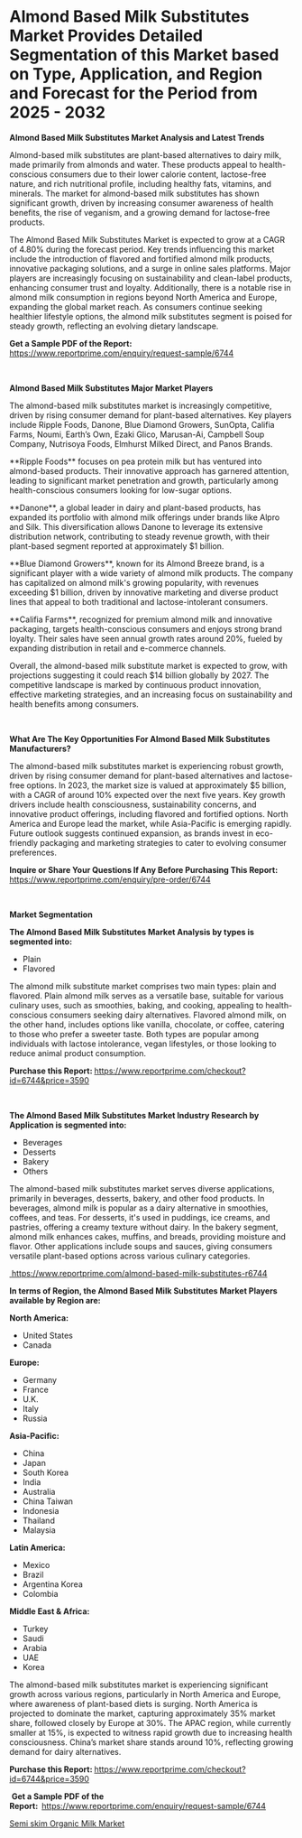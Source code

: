 <p><h1>Almond Based Milk Substitutes Market Provides Detailed Segmentation of this Market based on Type, Application, and Region and Forecast for the Period from 2025 - 2032</h1></p><p><strong>Almond Based Milk Substitutes Market Analysis and Latest Trends</strong></p>
<p><p>Almond-based milk substitutes are plant-based alternatives to dairy milk, made primarily from almonds and water. These products appeal to health-conscious consumers due to their lower calorie content, lactose-free nature, and rich nutritional profile, including healthy fats, vitamins, and minerals. The market for almond-based milk substitutes has shown significant growth, driven by increasing consumer awareness of health benefits, the rise of veganism, and a growing demand for lactose-free products.</p><p>The Almond Based Milk Substitutes Market is expected to grow at a CAGR of 4.80% during the forecast period. Key trends influencing this market include the introduction of flavored and fortified almond milk products, innovative packaging solutions, and a surge in online sales platforms. Major players are increasingly focusing on sustainability and clean-label products, enhancing consumer trust and loyalty. Additionally, there is a notable rise in almond milk consumption in regions beyond North America and Europe, expanding the global market reach. As consumers continue seeking healthier lifestyle options, the almond milk substitutes segment is poised for steady growth, reflecting an evolving dietary landscape.</p></p>
<p><strong>Get a Sample PDF of the Report:&nbsp;</strong> <a href="https://www.reportprime.com/enquiry/request-sample/6744?utm_campaign=3299&utm_medium=2&utm_source=Github&utm_content=ia&utm_term=19032025&utm_id=almond-based-milk-substitutes">https://www.reportprime.com/enquiry/request-sample/6744</a></p>
<p>&nbsp;</p>
<p><strong>Almond Based Milk Substitutes Major Market Players</strong></p>
<p><p>The almond-based milk substitutes market is increasingly competitive, driven by rising consumer demand for plant-based alternatives. Key players include Ripple Foods, Danone, Blue Diamond Growers, SunOpta, Califia Farms, Noumi, Earth’s Own, Ezaki Glico, Marusan-Ai, Campbell Soup Company, Nutrisoya Foods, Elmhurst Milked Direct, and Panos Brands.</p><p>**Ripple Foods** focuses on pea protein milk but has ventured into almond-based products. Their innovative approach has garnered attention, leading to significant market penetration and growth, particularly among health-conscious consumers looking for low-sugar options.</p><p>**Danone**, a global leader in dairy and plant-based products, has expanded its portfolio with almond milk offerings under brands like Alpro and Silk. This diversification allows Danone to leverage its extensive distribution network, contributing to steady revenue growth, with their plant-based segment reported at approximately $1 billion.</p><p>**Blue Diamond Growers**, known for its Almond Breeze brand, is a significant player with a wide variety of almond milk products. The company has capitalized on almond milk's growing popularity, with revenues exceeding $1 billion, driven by innovative marketing and diverse product lines that appeal to both traditional and lactose-intolerant consumers.</p><p>**Califia Farms**, recognized for premium almond milk and innovative packaging, targets health-conscious consumers and enjoys strong brand loyalty. Their sales have seen annual growth rates around 20%, fueled by expanding distribution in retail and e-commerce channels.</p><p>Overall, the almond-based milk substitute market is expected to grow, with projections suggesting it could reach $14 billion globally by 2027. The competitive landscape is marked by continuous product innovation, effective marketing strategies, and an increasing focus on sustainability and health benefits among consumers.</p></p>
<p>&nbsp;</p>
<p><strong>What Are The Key Opportunities For Almond Based Milk Substitutes Manufacturers?</strong></p>
<p><p>The almond-based milk substitutes market is experiencing robust growth, driven by rising consumer demand for plant-based alternatives and lactose-free options. In 2023, the market size is valued at approximately $5 billion, with a CAGR of around 10% expected over the next five years. Key growth drivers include health consciousness, sustainability concerns, and innovative product offerings, including flavored and fortified options. North America and Europe lead the market, while Asia-Pacific is emerging rapidly. Future outlook suggests continued expansion, as brands invest in eco-friendly packaging and marketing strategies to cater to evolving consumer preferences.</p></p>
<p><strong>Inquire or Share Your Questions If Any Before Purchasing This Report:</strong> <a href="https://www.reportprime.com/enquiry/pre-order/6744?utm_campaign=3299&utm_medium=2&utm_source=Github&utm_content=ia&utm_term=19032025&utm_id=almond-based-milk-substitutes">https://www.reportprime.com/enquiry/pre-order/6744</a></p>
<p>&nbsp;</p>
<p><strong>Market Segmentation</strong></p>
<p><strong>The Almond Based Milk Substitutes Market Analysis by types is segmented into:</strong></p>
<p><ul><li>Plain</li><li>Flavored</li></ul></p>
<p><p>The almond milk substitute market comprises two main types: plain and flavored. Plain almond milk serves as a versatile base, suitable for various culinary uses, such as smoothies, baking, and cooking, appealing to health-conscious consumers seeking dairy alternatives. Flavored almond milk, on the other hand, includes options like vanilla, chocolate, or coffee, catering to those who prefer a sweeter taste. Both types are popular among individuals with lactose intolerance, vegan lifestyles, or those looking to reduce animal product consumption.</p></p>
<p><strong>Purchase this Report:&nbsp;</strong><a href="https://www.reportprime.com/checkout?id=6744&price=3590&utm_campaign=3299&utm_medium=2&utm_source=Github&utm_content=ia&utm_term=19032025&utm_id=almond-based-milk-substitutes">https://www.reportprime.com/checkout?id=6744&price=3590</a></p>
<p>&nbsp;</p>
<p><strong>The Almond Based Milk Substitutes Market Industry Research by Application is segmented into:</strong></p>
<p><ul><li>Beverages</li><li>Desserts</li><li>Bakery</li><li>Others</li></ul></p>
<p><p>The almond-based milk substitutes market serves diverse applications, primarily in beverages, desserts, bakery, and other food products. In beverages, almond milk is popular as a dairy alternative in smoothies, coffees, and teas. For desserts, it's used in puddings, ice creams, and pastries, offering a creamy texture without dairy. In the bakery segment, almond milk enhances cakes, muffins, and breads, providing moisture and flavor. Other applications include soups and sauces, giving consumers versatile plant-based options across various culinary categories.</p></p>
<p><a href="https://www.reportprime.com/almond-based-milk-substitutes-r6744?utm_campaign=3299&utm_medium=2&utm_source=Github&utm_content=ia&utm_term=19032025&utm_id=almond-based-milk-substitutes">&nbsp;https://www.reportprime.com/almond-based-milk-substitutes-r6744</a></p>
<p><strong>In terms of Region, the Almond Based Milk Substitutes Market Players available by Region are:</strong></p>
<p>
    <p> <strong> North America: </strong>
        <ul>
            <li>United States</li>
            <li>Canada</li>
        </ul>
        </p> 
    <p> <strong> Europe: </strong>
        <ul>
            <li>Germany</li>
            <li>France</li>
            <li>U.K.</li>
            <li>Italy</li>
            <li>Russia</li>
        </ul>
        </p> 
    <p> <strong> Asia-Pacific: </strong>
        <ul>
            <li>China</li>
            <li>Japan</li>
            <li>South Korea</li>
            <li>India</li>
            <li>Australia</li>
            <li>China Taiwan</li>
            <li>Indonesia</li>
            <li>Thailand</li>
            <li>Malaysia</li>
        </ul>
        </p> 
    <p> <strong> Latin America: </strong>
        <ul>
            <li>Mexico</li>
            <li>Brazil</li>
            <li>Argentina Korea</li>
            <li>Colombia</li>
        </ul>
        </p> 
    <p> <strong> Middle East & Africa: </strong>
        <ul>
            <li>Turkey</li>
            <li>Saudi</li>
            <li>Arabia</li>
            <li>UAE</li>
            <li>Korea</li>
        </ul>
    </p>
    </p>
<p><p>The almond-based milk substitutes market is experiencing significant growth across various regions, particularly in North America and Europe, where awareness of plant-based diets is surging. North America is projected to dominate the market, capturing approximately 35% market share, followed closely by Europe at 30%. The APAC region, while currently smaller at 15%, is expected to witness rapid growth due to increasing health consciousness. China’s market share stands around 10%, reflecting growing demand for dairy alternatives.</p></p>
<p><strong>Purchase this Report: </strong><a href="https://www.reportprime.com/checkout?id=6744&price=3590&utm_campaign=3299&utm_medium=2&utm_source=Github&utm_content=ia&utm_term=19032025&utm_id=almond-based-milk-substitutes">https://www.reportprime.com/checkout?id=6744&price=3590</a></p>
<p>&nbsp;<strong>Get a Sample PDF of the Report:&nbsp;&nbsp;</strong><a href="https://www.reportprime.com/enquiry/request-sample/6744?utm_campaign=3299&utm_medium=2&utm_source=Github&utm_content=ia&utm_term=19032025&utm_id=almond-based-milk-substitutes">https://www.reportprime.com/enquiry/request-sample/6744</a></p>
<p><strong></strong></p>
<p><p><a href="https://github.com/rubiogruis0p/Market-Research-Report-List-1/blob/main/semi-skim-organic-milk-market.md?utm_campaign=3299&utm_medium=2&utm_source=Github&utm_content=ia&utm_term=19032025&utm_id=almond-based-milk-substitutes">Semi skim Organic Milk Market</a></p></p>